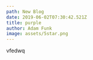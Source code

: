```yaml
---
path: New Blog
date: 2019-06-02T07:30:42.521Z
title: purple
author: Adam Funk
image: assets/5star.png
---
```

vfedwq
